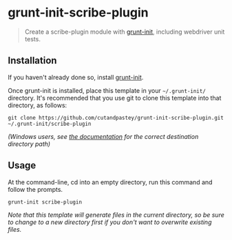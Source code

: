# grunt-init-scribe-plugin

> Create a scribe-plugin module with [grunt-init][], including webdriver unit tests.

[grunt-init]: http://gruntjs.com/project-scaffolding

## Installation
If you haven't already done so, install [grunt-init][].

Once grunt-init is installed, place this template in your `~/.grunt-init/` directory. It's recommended that you use git to clone this template into that directory, as follows:

```
git clone https://github.com/cutandpastey/grunt-init-scribe-plugin.git ~/.grunt-init/scribe-plugin
```

_(Windows users, see [the documentation][grunt-init] for the correct destination directory path)_

## Usage

At the command-line, cd into an empty directory, run this command and follow the prompts.

```
grunt-init scribe-plugin
```

_Note that this template will generate files in the current directory, so be sure to change to a new directory first if you don't want to overwrite existing files._

